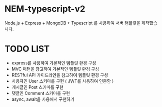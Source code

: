 # NEM-typescript-v2

Node.js + Express + MongoDB + Typescript 를 사용하여 서버 탬플릿을 제작했습니다.

# TODO LIST

-   express를 사용하여 기본적인 템플릿 환경 구성
-   MVC 패턴을 참고하여 기본적인 템플릿 환경 구성
-   RESTful API 가이드라인을 참고하여 템플릿 환경 구성
-   사용자인 User 스키마를 구현 ( JWT를 사용하여 인증함 )
-   게시글인 Post 스키마를 구현
-   댓글인 Comment 스키마를 구현
-   async, await을 사용해서 구현하기
